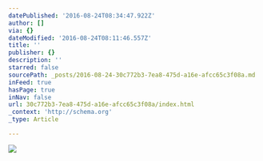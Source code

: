 ```yaml
---
datePublished: '2016-08-24T08:34:47.922Z'
author: []
via: {}
dateModified: '2016-08-24T08:11:46.557Z'
title: ''
publisher: {}
description: ''
starred: false
sourcePath: _posts/2016-08-24-30c772b3-7ea8-475d-a16e-afcc65c3f08a.md
inFeed: true
hasPage: true
inNav: false
url: 30c772b3-7ea8-475d-a16e-afcc65c3f08a/index.html
_context: 'http://schema.org'
_type: Article

---
```

![](https://the-grid-user-content.s3-us-west-2.amazonaws.com/b45d42d5-4115-480f-8942-23dee7d041b6.jpg)
